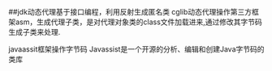 ##jdk动态代理基于接口编程，利用反射生成匿名类
cglib动态代理操作第三方框架asm，生成代理子类，是对代理对象类的class文件加载进来,通过修改其字节码生成子类来处理.

javaassit框架操作字节码
Javassist是一个开源的分析、编辑和创建Java字节码的类库
